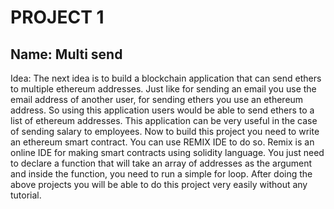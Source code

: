 # PROJECT 1

## Name: Multi send

Idea: The next idea is to build a blockchain application that can send ethers to multiple ethereum addresses. Just like for sending an email you use the email address of another user, for sending ethers you use an ethereum address. So using this application users would be able to send ethers to a list of ethereum addresses. This application can be very useful in the case of sending salary to employees. Now to build this project you need to write an ethereum smart contract. You can use REMIX IDE to do so. Remix is an online IDE for making smart contracts using solidity language. You just need to declare a function that will take an array of addresses as the argument and inside the function, you need to run a simple for loop. After doing the above projects you will be able to do this project very easily without any tutorial.

